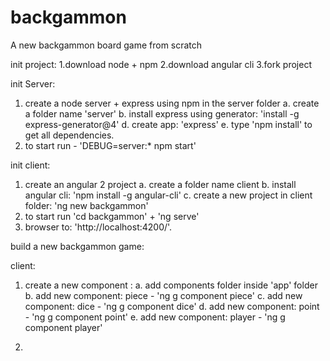 # backgammon
A new backgammon board game from scratch

init project:
1.download node + npm
2.download angular cli
3.fork project

init Server:

1. create a node server + express using npm in the server folder
    a. create a folder name 'server'
    b. install express using generator: 'install -g express-generator@4'
    d. create app: 'express'
    e. type 'npm install' to get all dependencies.
2. to start run - 'DEBUG=server:* npm start'

init client:

1. create  an angular 2 project
    a. create a folder name client
    b. install angular cli: 'npm install -g angular-cli'
    c. create a new project in client folder: 'ng new backgammon'
2. to start run 'cd backgammon' +  'ng serve'
3. browser to: 'http://localhost:4200/'.


build a new backgammon game:

client:

1. create a new component :
    a. add components folder inside 'app' folder
    b. add new component: piece - 'ng g component piece'
    c. add new component: dice - 'ng g component dice'
    d. add new component: point - 'ng g component point'
    e. add new component: player - 'ng g component player'

2.
